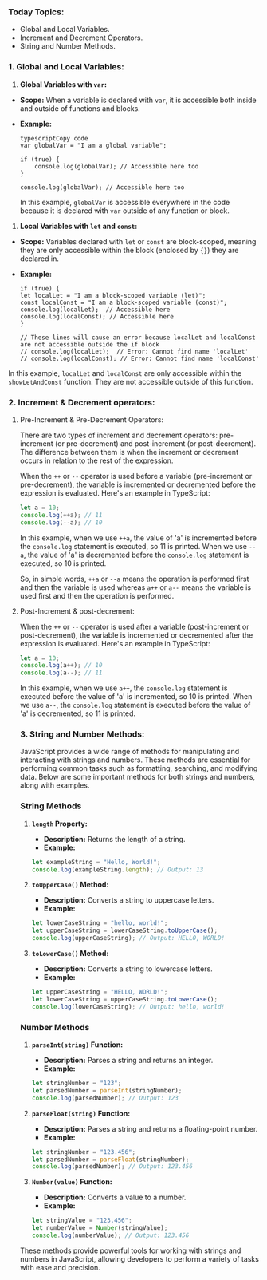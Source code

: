 ### Today Topics:

- Global and Local Variables.
- Increment and Decrement Operators.
- String and Number Methods.

### 1. Global and Local Variables:

1. **Global Variables with `var`:**
- **Scope:** When a variable is declared with `var`, it is accessible both inside and outside of functions and blocks.
- **Example:**
    
    ```tsx
    typescriptCopy code
    var globalVar = "I am a global variable";
    
    if (true) {
    	console.log(globalVar); // Accessible here too
    }
    
    console.log(globalVar); // Accessible here too
    
    ```
    
    In this example, `globalVar` is accessible everywhere in the code because it is declared with `var` outside of any function or block.
    
1. **Local Variables with `let` and `const`:**
- **Scope:** Variables declared with `let` or `const` are block-scoped, meaning they are only accessible within the block (enclosed by `{}`) they are declared in.
- **Example:**
    
    ```tsx
    if (true) {
    let localLet = "I am a block-scoped variable (let)";
    const localConst = "I am a block-scoped variable (const)";
    console.log(localLet);  // Accessible here
    console.log(localConst); // Accessible here
    }
    
    // These lines will cause an error because localLet and localConst are not accessible outside the if block
    // console.log(localLet);  // Error: Cannot find name 'localLet'
    // console.log(localConst); // Error: Cannot find name 'localConst'
    
    ```
    

In this example, `localLet` and `localConst` are only accessible within the `showLetAndConst` function. They are not accessible outside of this function.

### 2. Increment & Decrement operators:

1. Pre-Increment & Pre-Decrement Operators:
    
    There are two types of increment and decrement operators: pre-increment (or pre-decrement) and post-increment (or post-decrement). The difference between them is when the increment or decrement occurs in relation to the rest of the expression.
    
    When the `++` or `--` operator is used before a variable (pre-increment or pre-decrement), the variable is incremented or decremented before the expression is evaluated. Here's an example in TypeScript:
    
    ```jsx
    let a = 10;
    console.log(++a); // 11
    console.log(--a); // 10
    
    ```
    
    In this example, when we use `++a`, the value of 'a' is incremented before the `console.log` statement is executed, so 11 is printed. When we use `--a`, the value of 'a' is decremented before the `console.log` statement is executed, so 10 is printed.
    
    So, in simple words, `++a` or `--a` means the operation is performed first and then the variable is used whereas `a++` or `a--` means the variable is used first and then the operation is performed.
    
2. Post-Increment & post-decrement:
    
    When the `++` or `--` operator is used after a variable (post-increment or post-decrement), the variable is incremented or decremented after the expression is evaluated. Here's an example in TypeScript:
    
    ```jsx
    let a = 10;
    console.log(a++); // 10
    console.log(a--); // 11
    
    ```
    
    In this example, when we use `a++`, the `console.log` statement is executed before the value of 'a' is incremented, so 10 is printed. When we use `a--`, the `console.log` statement is executed before the value of 'a' is decremented, so 11 is printed.
    
    ### 3. String and Number Methods:
    
    JavaScript provides a wide range of methods for manipulating and interacting with strings and numbers. These methods are essential for performing common tasks such as formatting, searching, and modifying data. Below are some important methods for both strings and numbers, along with examples.
    
    ### String Methods
    
    1. **`length` Property:**
        - **Description:** Returns the length of a string.
        - **Example:**
        
        ```jsx
        let exampleString = "Hello, World!";
        console.log(exampleString.length); // Output: 13
        
        ```
        
    2. **`toUpperCase()` Method:**
        - **Description:** Converts a string to uppercase letters.
        - **Example:**
        
        ```jsx
        let lowerCaseString = "hello, world!";
        let upperCaseString = lowerCaseString.toUpperCase();
        console.log(upperCaseString); // Output: HELLO, WORLD!
        
        ```
        
    3. **`toLowerCase()` Method:**
        - **Description:** Converts a string to lowercase letters.
        - **Example:**
        
        ```jsx
        let upperCaseString = "HELLO, WORLD!";
        let lowerCaseString = upperCaseString.toLowerCase();
        console.log(lowerCaseString); // Output: hello, world!
        
        ```
        
    
    ### Number Methods
    
    1. **`parseInt(string)` Function:**
        - **Description:** Parses a string and returns an integer.
        - **Example:**
        
        ```jsx
        let stringNumber = "123";
        let parsedNumber = parseInt(stringNumber);
        console.log(parsedNumber); // Output: 123
        
        ```
        
    2. **`parseFloat(string)` Function:**
        - **Description:** Parses a string and returns a floating-point number.
        - **Example:**
        
        ```jsx
        let stringNumber = "123.456";
        let parsedNumber = parseFloat(stringNumber);
        console.log(parsedNumber); // Output: 123.456
        
        ```
        
    3. **`Number(value)` Function:**
        - **Description:** Converts a value to a number.
        - **Example:**
        
        ```jsx
        let stringValue = "123.456";
        let numberValue = Number(stringValue);
        console.log(numberValue); // Output: 123.456
        
        ```
        
    
    These methods provide powerful tools for working with strings and numbers in JavaScript, allowing developers to perform a variety of tasks with ease and precision.
    